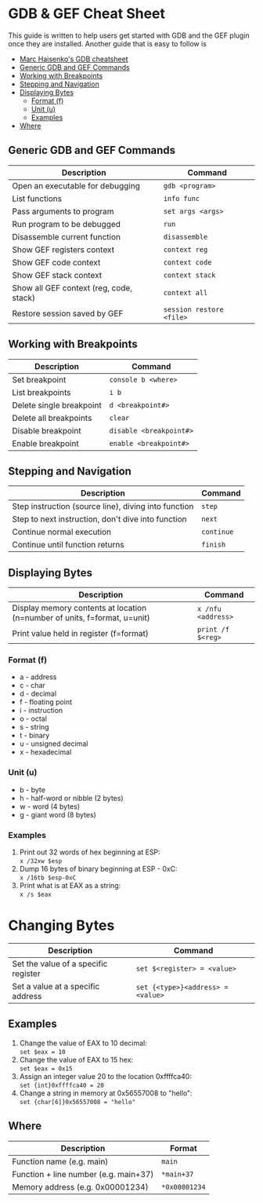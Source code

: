 # GDB & GEF Cheat Sheet
This guide is written to help users get started with GDB and the GEF plugin once they are installed.  Another guide that is easy to follow is 
* [Marc Haisenko's GDB cheatsheet](https://darkdust.net/files/GDB%20Cheat%20Sheet.pdf)
* [Generic GDB and GEF Commands](#Generic-GDB-and-GEF-Commands)
* [Working with Breakpoints](#Working-with-Breakpoints)
* [Stepping and Navigation](#Stepping-and-Navigation)
* [Displaying Bytes](#Displaying-Bytes)
    * [Format (f)](#Format-(f))
    * [Unit (u)](#Units-(u))
    * [Examples](#Examples) 
* [Where](#where)

## Generic GDB and GEF Commands
|Description | Command |
|--|--|
|Open an executable for debugging | `gdb <program>` |
|List functions|`info func`|
| Pass arguments to program	| `set args <args>`|
| Run program to be debugged | `run`|
|Disassemble current function| `disassemble`|
|Show GEF registers context|`context reg`|
|Show GEF code context|`context code`|
|Show GEF stack context|`context stack`|
|Show all GEF context (reg, code, stack) | `context all`|
|Restore session saved by GEF | `session restore <file>`

## Working with Breakpoints
|Description | Command |
|--|--|
|Set breakpoint | `console b <where>`  |
|List breakpoints | `i b` |
|Delete single breakpoint | `d <breakpoint#>`|
|Delete all breakpoints | `clear`|
|Disable breakpoint | `disable <breakpoint#>`|
|Enable breakpoint | `enable <breakpoint#>` | 

## Stepping and Navigation
|Description | Command |
|--|--|
|Step instruction (source line), diving into function | `step`|
|Step to next instruction, don't dive into function | `next`|
|Continue normal execution | `continue`|
|Continue until function returns | `finish`

## Displaying Bytes
|Description | Command|
|--|--|
|Display memory contents at location (n=number of units, f=format, u=unit) | `x /nfu <address>`|
|Print value held in register (f=format) | `print /f $<reg>`
### Format (f)
* a - address
* c - char
* d - decimal
* f - floating point
* i - instruction
* o - octal
* s - string
* t - binary
* u - unsigned decimal
* x - hexadecimal

### Unit (u)
* b - byte
* h - half-word or nibble (2 bytes)
* w - word (4 bytes)
* g - giant word (8 bytes)

### Examples
1. Print out 32 words of hex beginning at ESP:  
`x /32xw $esp`
2. Dump 16 bytes of binary beginning at ESP - 0xC:  
`x /16tb $esp-0xC`
3. Print what is at EAX as a string:  
`x /s $eax`

# Changing Bytes
|Description | Command |
|--|--|
|Set the value of a specific register | `set $<register> = <value>`|
|Set a value at a specific address | `set {<type>}<address> = <value>` |

## Examples
1. Change the value of EAX to 10 decimal:  
`set $eax = 10`
2. Change the value of EAX to 15 hex:  
`set $eax = 0x15`
3. Assign an integer value 20 to the location 0xffffca40:  
`set {int}0xffffca40 = 20`
4. Change a string in memory at 0x56557008 to "hello":  
`set {char[6]}0x56557008 = "hello"`

## Where
| Description | Format|
|--|--|
|Function name (e.g. main) | `main`|
|Function + line number (e.g. main+37) | `*main+37`|
|Memory address (e.g. 0x00001234) | `*0x00001234`